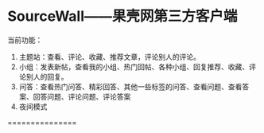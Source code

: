 SourceWall——果壳网第三方客户端
==========
当前功能：

1. 主题站：查看、评论、收藏、推荐文章，评论别人的评论。
2. 小组：发表新帖，查看我的小组、热门回帖、各种小组、回复推荐、收藏、评论别人的回复。
3. 问答：查看热门问答、精彩回答、其他一些标签的问答、查看问题、查看答案、回答问题、评论问题、评论答案
4. 夜间模式

===============
